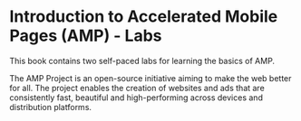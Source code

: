 # Introduction to Accelerated Mobile Pages (AMP) - Labs

This book contains two self-paced labs for learning the basics of AMP.

The AMP Project is an open-source initiative aiming to make the web better for all. The project enables the creation of websites and ads that are consistently fast, beautiful and high-performing across devices and distribution platforms.